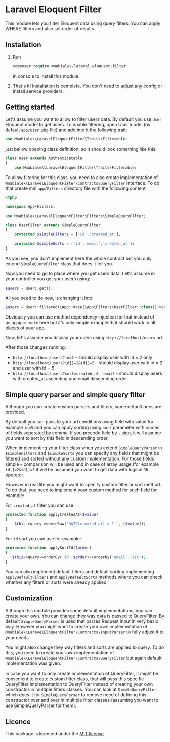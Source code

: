 Laravel Eloquent Filter
===

This module lets you filter Eloquent data using query filters. You can apply WHERE filters and also set order of results

## Installation

1. Run
   ```php   
   composer require mnabialek/laravel-eloquent-filter
   ```     
   in console to install this module
   
2. That's it! Installation is complete. You don't need to adjust any config or install service providers.

## Getting started

Let's assume you want to allow to filter users data. By default you use `User` Eloquent model to get users. To enable filtering, open User model (by default `app/User.php` file) and add into it the following trait:

```php
use Mnabialek\LaravelEloquentFilter\Traits\Filterable;
```
   
just bellow opening class definition, so it should look something like this:

```php
class User extends Authenticatable
{
    use Mnabialek\LaravelEloquentFilter\Traits\Filterable;
```    

To allow filtering for this class, you need to also create implementation of `Mnabialek\LaravelEloquentFilter\Contracts\QueryFilter` interface. To do that create min `app/Filters` directory file with the following content:

```php
<?php

namespace App\Filters;

use Mnabialek\LaravelEloquentFilter\Filters\SimpleQueryFilter;

class UserFilter extends SimpleQueryFilter
{
    protected $simpleFilters = ['id','created_at'];
    
    protected $simpleSorts = ['id','email','created_at'];
}
```

As you see, you don't implement here the whole contract but you only extend `SimpleQueryFilter` class that does it for you.

Now you need to go to place where you get users data. Let's assume in your controller you get your users using:

```php
$users = User::get();
```

All you need to do now, is changing it into:

```php
$users = User::filtered(\App::make(\App\Filters\UserFilter::class))->get();
```

Obviously you can use method dependency injection for that instead of using `App::make` here but it's only simple example that should work in all places of your app.

Now, let's assume you display your users using `http://localhost/users` url.
 
After those changes running:
 
- `http://localhost/users?id=2` - should display user with id = 2 only
- `http://localhost/users?id[]=2&id[]=5` - should display user with id = 2 and user with id = 5
- `http://localhost/users?sort=created_at,-email` - should display users with created_at ascending and email descending order.
 
 
## Simple query parser and simple query filter

Although you can create custom parsers and filters, some default ones are provided.

By default you can pass to your url conditions using field with value for example `id=5` and you can apply sorting using `sort` parameter with names of fields separated by comma. If you precede field by `-` sign, it will assume you want to sort by this field in descending order.

When implementing your filter class when you extend `SimpleQueryParser` in `$simpleFilters` and `$simpleSorts` you can specify any fields that might be filtered and sorted without any custom implementation. For those fields simple `=` comparison will be used and in case of array usage (for example `id[]=2&id[]=5` it will be assumed you want to get data with logical `OR` operator.

However in real life you might want to specify custom filter or sort method. To do that, you need to implement your custom method for such field for example:

For `created_at` filter you can use

```php
protected function applyCreatedAt($value)
{
    $this->query->whereRaw('DATE(created_at) = ? ', [$value]);
}
```

For `id` sort you can use for example:
 
```php 
protected function applySortId($order)
{
   $this->query->orderBy('id',$order)->orderBy('email','asc');
}
```

You can also implement default filters and default sorting implementing `applyDefaultFilters` and `applyDefaultSorts` methods where you can check whether any filters or sorts were already applied.

## Customization

Although this module provides some default implementations, you can create your own. You can change they way data is passed to QueryFilter. By default `SimpleQueryParser` is used that parses Request input in very basic way. However you might want to create your own implementation of `Mnabialek\LaravelEloquentFilter\Contracts\InputParser` to fully adjust it to your needs. 

You might also change they way filters and sorts are applied to query. To do this, you need to create your own implementation of `Mnabialek\LaravelEloquentFilter\Contracts\QueryFilter` but again default implementation was given.
 
In case you want to only create implementation of QueryFilter, it might be convenient to create custom filter class, that will pass this specific QueryFilter implementation to QueryFilter instead of creating your own constructor in multiple filters classes. You can look at `SimpleQueryFilter` which does it for `SimpleQueryParser` to remove need of defining this constructor over and over in multiple filter classes (assuming you want to use SimpleQueryParser for them).     

## Licence

This package is licenced under the [MIT license](http://opensource.org/licenses/MIT)
